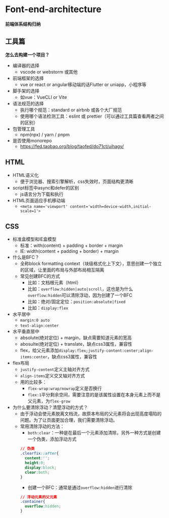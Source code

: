 # Font-end-architecture

**前端体系结构归纳**

## 工具篇

**怎么去构建一个项目？**

- 编译器的选择
  - vscode or  webstorm 或其他
- 前端框架的选择
  - vue or react or angular移动端的话Flutter or uniapp，小程序等
- 脚手架的选择
  - 如vue：VueCLI or Vite
- 语法规范的选择
  - 执行哪个规范：standard or airbnb 或各个大厂规范
  - 使用哪个语法检测工具：eslint 或 prettier（可以通过工具篇查看两者之间的区别）
- 包管理工具
  - npm(npx) / yarn / pnpm
- 是否使用monorepo
  - https://fed.taobao.org/blog/taofed/do71ct/uihagy/
 
## HTML
- HTML语义化
  - 便于浏览器、搜索引擎解析，css失效时，页面结构更清晰
- script标签中async和defer的区别
  - js语言分为下载和执行
- HTML页面适应手机移动端
  - `<meta name='viewport' content='width=device-width,initial-scale=1'>`
 
## CSS
- 标准盒模型和IE盒模型
  - 标准：with(content) + padding + border + margin
  - IE: width(content + padding + border) + margin
- 什么是BFC？
  - 全称block formatting context（块级格式化上下文），意思创建一个独立的区域，让里面的布局与外部布局相互隔离
  - 常见创建BFC的方式
    - 比如：文档根元素（html）
    - 比如：`overflow:hidden|auto|scroll`，这也是为什么`overflow:hidden`可以清除浮动，因为创建了一个BFC
    - 比如：绝对/固定定位：`position:absolute|fixed`
    - 比如：`display:flex`
- 水平居中
  -  `margin:0 auto`
  -  `text-align:center`
- 水平垂直居中
  - absolute(绝对定位) + margin，缺点需要知道元素的宽高
  - abosulte(绝对定位) + translate，缺点css3属性，兼容性
  - flex，给父元素添加`display:flex;justify-content:center;align-items:center`，缺点css3属性，兼容性
- flex布局
  - `justify-content`定义主轴对齐方式
  - `align-items`定义交叉轴对齐方式
  - 用的比较多：
    - `flex-wrap:wrap/nowrap`定义是否换行
    - `flex:1`平分剩余空间，需要注意的是该属性设置在本身元素上而不是父元素，为`flex-grow`
- 为什么要清除浮动？清楚浮动的方式？
  - 由于浮动会使元素脱离文档流，故原本布局的父元素将会出现高度塌陷的问题。为了让页面更加合理，我们需要清除浮动。
  - 常用清除浮动的方法：
    - `both:clear`：一种是在最后一个元素添加清除，另外一种方式是创建一个伪类，添加浮动方式
    ```css
    // 伪类
    .clearfix::after{
      content:'';
      height:0;
      display:block;
      clear:both;
    }
    ```
    - 创建一个BFC：通常是通过`overflow:hidden`进行清除
    ```css
    // 浮动元素的父元素
    .container{
      overflow:hidden;
    }
    ```
